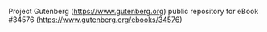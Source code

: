 Project Gutenberg (https://www.gutenberg.org) public repository for eBook #34576 (https://www.gutenberg.org/ebooks/34576)
